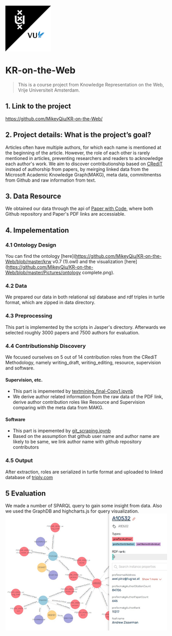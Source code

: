 <img src="https://github.com/MikeyQiu/KR-on-the-Web/blob/master/Pictures/Logo.png" title="KRoW" alt="KRoW"></a>
# KR-on-the-Web
> This is a course project from Knowledge Representation on the Web, Vrije Universiteit Amsterdam.
## 1. Link to the project 
https://github.com/MikeyQiu/KR-on-the-Web/
## 2. Project details: What is the project’s goal? 
Articles often have multiple authors, for which each name is mentioned at the beginning of the article. However, the role of each other is rarely mentioned in articles, preventing researchers and readers to acknowledge each author's work. We aim to discover contributionship based on [CRediT](https://casrai.org/credit/) instead of authorship from papers, by meirging linked data from the Microsoft Academic Knowledge Graph(MAKG), meta data, commitmentss from Github and raw information from text.
## 3. Data Resource
We obtained our data through the api of [Paper with Code](https://paperswithcode.com/), where both Github repository and Paper's PDF links are accessiable.
## 4. Impelementation
### 4.1 Ontology Design 
You can find the ontology [here](https://github.com/MikeyQiu/KR-on-the-Web/blob/master/krw v0.7 (1).owl) and the visualization [here](https://github.com/MikeyQiu/KR-on-the-Web/blob/master/Pictures/ontology complete.png).
### 4.2 Data
We prepared our data in both relational sql database and rdf triples in turtle format, which are zipped in data directory.
### 4.3 Preprocessing
This part is implemented by the scripts in Jasper's directory. Afterwards we selected roughly 3000 papers and 7500 authors for evaluation.
### 4.4 Contributionship Discovery
We focused ourselves on 5 out of 14 contribution roles from the CRediT Methodology, namely writing_draft, writing_editing, resource, supervision and software.
#### Supervision, etc.

- This part is impemented by [textmining_final-Copy1.ipynb](https://github.com/MikeyQiu/KR-on-the-Web/blob/master/textmining_final-Copy1.ipynb)
- We derive author related information from the raw data of the PDF link, derive author contribution roles like Resource and Supervision comparing with the meta data from MAKG.


#### Software

- This part is impemented by [git_scraping.ipynb](https://github.com/MikeyQiu/KR-on-the-Web/blob/master/git_scraping.ipynb)
- Based on the assumption that github user name and author name are likely to be same, we link author name with github repository contributors



### 4.5 Output
After extraction, roles are serialized in turtle format and uploaded to linked database of [triply.com](https://triplydb.com/jasper-grannetia/KRW)

## 5 Evaluation
We made a number of SPARQL query to gain some insight from data. Also we used the GraphDB and highcharts.js for query visualization.
<img src="https://github.com/MikeyQiu/KR-on-the-Web/blob/master/Pictures/Visualization.jpeg" title="visual" alt="visual"></a>
